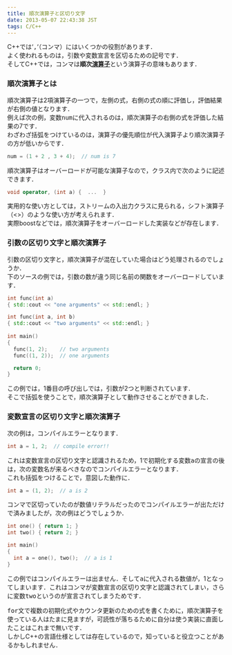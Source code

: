 ```yaml
---
title: 順次演算子と区切り文字
date: 2013-05-07 22:43:38 JST
tags: C/C++
---
```


C++では‘<span style="font-family:monospace">,</span>‘（コンマ）にはいくつかの役割があります．  
よく使われるものは，引数や変数宣言を区切るための記号です．  
そしてC++では，コンマは<span style="font-weight:bold">順次<a class="keyword" href="http://d.hatena.ne.jp/keyword/%B1%E9%BB%BB%BB%D2">演算子</a></span>という演算子の意味もあります．

### 順次演算子とは

順次演算子は2項演算子の一つで，左側の式，右側の式の順に評価し，評価結果が右側の値となります．  
例えば次の例，変数<span style="font-family:monospace">num</span>に代入されるのは，順次演算子の右側の式を評価した結果の7です．  
わざわざ括弧をつけているのは，演算子の優先順位が代入演算子より順次演算子の方が低いからです．

```cpp
num = (1 + 2 , 3 + 4);  // num is 7
```

順次演算子はオーバーロードが可能な演算子なので，クラス内で次のように記述できます．

```cpp
void operator, (int a) {  ...  }
```

実用的な使い方としては，ストリームの入出力クラスに見られる，シフト演算子（<>）のような使い方が考えられます．  
実際boostなどでは，順次演算子をオーバーロードした実装などが存在します．



### 引数の区切り文字と順次演算子

引数の区切り文字と，順次演算子が混在していた場合はどう処理されるのでしょうか．  
下のソースの例では，引数の数が違う同じ名前の関数をオーバーロードしています．

```cpp
int func(int a)
{ std::cout << "one arguments" << std::endl; }

int func(int a, int b)
{ std::cout << "two arguments" << std::endl; }
 
int main()
{
  func(1, 2);    // two arguments
  func((1, 2));  // one arguments

  return 0;
}
```

この例では，1番目の呼び出しでは，引数が2つと判断されています．  
そこで括弧を使うことで，順次演算子として動作させることができました．

### 変数宣言の区切り文字と順次演算子

次の例は，コンパイルエラーとなります．

```cpp
int a = 1, 2;  // compile error!!
```

これは変数宣言の区切り文字と認識されるため，1で初期化する変数<span style="font-family:monospace">a</span>の宣言の後は，次の変数名が来るべきなのでコンパイルエラーとなります．  
これも括弧をつけることで，意図した動作に．

```cpp
int a = (1, 2);  // a is 2
```

コンマで区切っていたのが数値リテラルだったのでコンパイルエラーが出ただけで済みましたが，次の例はどうでしょうか．

```cpp
int one() { return 1; }
int two() { return 2; }

int main()
{
  int a = one(), two();  // a is 1
}
```

この例ではコンパイルエラーは出ません．そして<span style="font-family:monospace">a</span>に代入される数値が，1となってしまいます．これはコンマが変数宣言の区切り文字と認識されてしまい，さらに変数<span style="font-family:monospace">two</span>というのが宣言されてしまうためです．

  
<span style="font-family:monospace">for</span>文で複数の初期化式やカウンタ更新のための式を書くために，順次演算子を使っている人はたまに見ますが，可読性が落ちるために自分は使う実装に直面したことはこれまで無いです．  
しかしC++の言語仕様としては存在しているので，知っていると役立つことがあるかもしれません．

